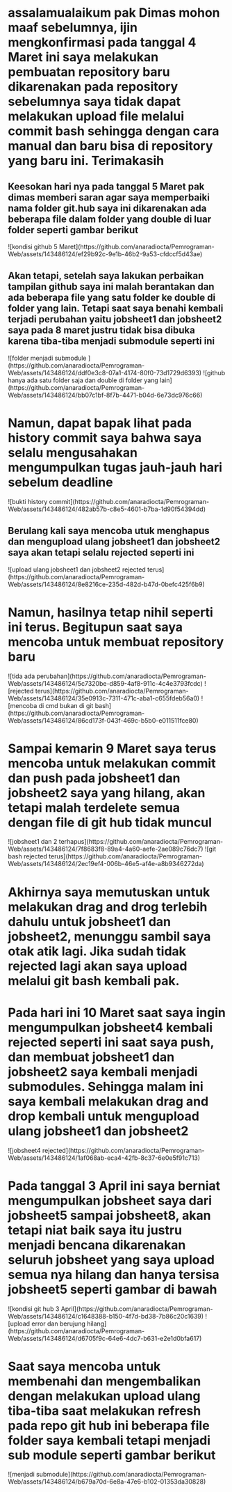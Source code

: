 <h1>assalamualaikum pak Dimas mohon maaf sebelumnya, ijin mengkonfirmasi pada tanggal 4 Maret ini saya melakukan pembuatan repository baru dikarenakan pada repository sebelumnya saya tidak dapat melakukan upload file melalui commit bash sehingga dengan cara manual dan baru bisa di repository yang baru ini. Terimakasih</h1>
<h2>Keesokan hari nya pada tanggal 5 Maret pak dimas memberi saran agar saya memperbaiki nama folder git.hub saya ini dikarenakan ada beberapa file dalam folder yang double di luar folder seperti gambar berikut</h2>
![kondisi github 5 Maret](https://github.com/anaradiocta/Pemrograman-Web/assets/143486124/ef29b92c-9e1b-46b2-9a53-cfdccf5d43ae)
<h2>Akan tetapi, setelah saya lakukan perbaikan tampilan github saya ini malah berantakan dan ada beberapa file yang satu folder ke double di folder yang lain. Tetapi saat saya benahi kembali terjadi perubahan yaitu jobsheet1 dan jobsheet2 saya pada 8 maret justru tidak bisa dibuka karena tiba-tiba menjadi submodule seperti ini</h2>
![folder menjadi submodule ](https://github.com/anaradiocta/Pemrograman-Web/assets/143486124/ddf0e3c8-07a1-4174-80f0-73d1729d6393)
![github hanya ada satu folder saja dan double di folder yang lain](https://github.com/anaradiocta/Pemrograman-Web/assets/143486124/bb07c1bf-8f7b-4471-b04d-6e73dc976c66)
<h1>Namun, dapat bapak lihat pada history commit saya bahwa saya selalu mengusahakan mengumpulkan tugas jauh-jauh hari sebelum deadline</h1>
![bukti history commit](https://github.com/anaradiocta/Pemrograman-Web/assets/143486124/482ab57b-c8e5-4601-b7ba-1d90f54394dd)
<h2>Berulang kali saya mencoba utuk menghapus dan mengupload ulang jobsheet1 dan jobsheet2 saya akan tetapi selalu rejected seperti ini</h2>
![upload ulang jobsheet1 dan jobsheet2 rejected terus](https://github.com/anaradiocta/Pemrograman-Web/assets/143486124/8e8216ce-235d-482d-b47d-0befc425f6b9)
<h1>Namun, hasilnya tetap nihil seperti ini terus. Begitupun saat saya mencoba untuk membuat repository baru</h1>
![tida ada perubahan](https://github.com/anaradiocta/Pemrograman-Web/assets/143486124/5c7320be-d859-4af8-911c-4c4e3793fcdc)
![rejected terus](https://github.com/anaradiocta/Pemrograman-Web/assets/143486124/35e0913c-7311-471c-aba1-c655fdeb56a0)
![mencoba di cmd bukan di git bash](https://github.com/anaradiocta/Pemrograman-Web/assets/143486124/86cd173f-043f-469c-b5b0-e011511fce80)
<h1>Sampai kemarin 9 Maret saya terus mencoba untuk melakukan commit dan push pada jobsheet1 dan jobsheet2 saya yang hilang, akan tetapi malah terdelete semua dengan file di git hub tidak muncul</h1>
![jobsheet1 dan 2 terhapus](https://github.com/anaradiocta/Pemrograman-Web/assets/143486124/7f8683f8-89a4-4a60-aefe-2ae089c76dc7)
![git bash rejected terus](https://github.com/anaradiocta/Pemrograman-Web/assets/143486124/2ec19ef4-006b-46e5-af4e-a8b9346272da)
<h1>Akhirnya saya memutuskan untuk melakukan drag and drog terlebih dahulu untuk jobsheet1 dan jobsheet2, menunggu sambil saya otak atik lagi. Jika sudah tidak rejected lagi akan saya upload melalui git bash kembali pak.</h1>
<h1>Pada hari ini 10 Maret saat saya ingin mengumpulkan jobsheet4 kembali rejected seperti ini saat saya push, dan membuat jobsheet1 dan jobsheet2 saya kembali menjadi submodules. Sehingga malam ini saya kembali melakukan drag and drop kembali untuk mengupload ulang jobsheet1 dan jobsheet2</h1>
![jobsheet4 rejected](https://github.com/anaradiocta/Pemrograman-Web/assets/143486124/1af068ab-eca4-42fb-8c37-6e0e5f91c713)

<h1>Pada tanggal 3 April ini saya berniat mengumpulkan jobsheet saya dari jobsheet5 sampai jobsheet8, akan tetapi niat baik saya itu justru menjadi bencana dikarenakan seluruh jobsheet yang saya upload semua nya hilang dan hanya tersisa jobsheet5 seperti gambar di bawah</h1>
![kondisi git hub 3 April](https://github.com/anaradiocta/Pemrograman-Web/assets/143486124/c1648388-b150-4f7d-bd38-7b86c20c1639)
![upload error dan berujung hilang](https://github.com/anaradiocta/Pemrograman-Web/assets/143486124/d6705f9c-64e6-4dc7-b631-e2e1d0bfa617)
<h1>Saat saya mencoba untuk membenahi dan mengembalikan dengan melakukan upload ulang tiba-tiba saat melakukan refresh pada repo git hub ini beberapa file folder saya kembali tetapi menjadi sub module seperti gambar berikut</h1>
![menjadi submodule](https://github.com/anaradiocta/Pemrograman-Web/assets/143486124/b679a70d-6e8a-47e6-b102-01353da30828)



